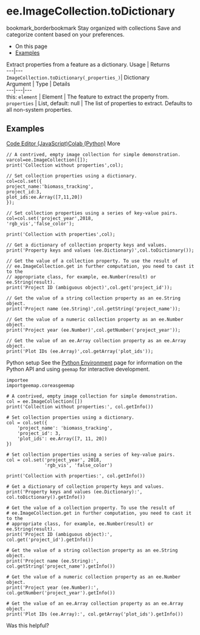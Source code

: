  
#  ee.ImageCollection.toDictionary
bookmark_borderbookmark Stay organized with collections  Save and categorize content based on your preferences.
  * On this page
  * [Examples](https://developers.google.com/earth-engine/apidocs/ee-imagecollection-todictionary#examples)


Extract properties from a feature as a dictionary.
Usage | Returns  
---|---  
`ImageCollection.toDictionary(_properties_)`|  Dictionary  
Argument | Type | Details  
---|---|---  
this: `element` | Element | The feature to extract the property from.  
`properties` | List, default: null | The list of properties to extract. Defaults to all non-system properties.  
## Examples
[Code Editor (JavaScript)](https://developers.google.com/earth-engine/apidocs/ee-imagecollection-todictionary#code-editor-javascript-sample)[Colab (Python)](https://developers.google.com/earth-engine/apidocs/ee-imagecollection-todictionary#colab-python-sample) More
```
// A contrived, empty image collection for simple demonstration.
varcol=ee.ImageCollection([]);
print('Collection without properties',col);

// Set collection properties using a dictionary.
col=col.set({
project_name:'biomass_tracking',
project_id:3,
plot_ids:ee.Array([7,11,20])
});

// Set collection properties using a series of key-value pairs.
col=col.set('project_year',2018,
'rgb_vis','false_color');

print('Collection with properties',col);

// Get a dictionary of collection property keys and values.
print('Property keys and values (ee.Dictionary)',col.toDictionary());

// Get the value of a collection property. To use the result of
// ee.ImageCollection.get in further computation, you need to cast it to the
// appropriate class, for example, ee.Number(result) or ee.String(result).
print('Project ID (ambiguous object)',col.get('project_id'));

// Get the value of a string collection property as an ee.String object.
print('Project name (ee.String)',col.getString('project_name'));

// Get the value of a numeric collection property as an ee.Number object.
print('Project year (ee.Number)',col.getNumber('project_year'));

// Get the value of an ee.Array collection property as an ee.Array object.
print('Plot IDs (ee.Array)',col.getArray('plot_ids'));
```
Python setup
See the [ Python Environment](https://developers.google.com/earth-engine/guides/python_install) page for information on the Python API and using `geemap` for interactive development.
```
importee
importgeemap.coreasgeemap
```
```
# A contrived, empty image collection for simple demonstration.
col = ee.ImageCollection([])
print('Collection without properties:', col.getInfo())

# Set collection properties using a dictionary.
col = col.set({
    'project_name': 'biomass_tracking',
    'project_id': 3,
    'plot_ids': ee.Array([7, 11, 20])
})

# Set collection properties using a series of key-value pairs.
col = col.set('project_year', 2018,
              'rgb_vis', 'false_color')

print('Collection with properties:', col.getInfo())

# Get a dictionary of collection property keys and values.
print('Property keys and values (ee.Dictionary):', col.toDictionary().getInfo())

# Get the value of a collection property. To use the result of
# ee.ImageCollection.get in further computation, you need to cast it to the
# appropriate class, for example, ee.Number(result) or ee.String(result).
print('Project ID (ambiguous object):', col.get('project_id').getInfo())

# Get the value of a string collection property as an ee.String object.
print('Project name (ee.String):', col.getString('project_name').getInfo())

# Get the value of a numeric collection property as an ee.Number object.
print('Project year (ee.Number):', col.getNumber('project_year').getInfo())

# Get the value of an ee.Array collection property as an ee.Array object.
print('Plot IDs (ee.Array):', col.getArray('plot_ids').getInfo())
```

Was this helpful?
